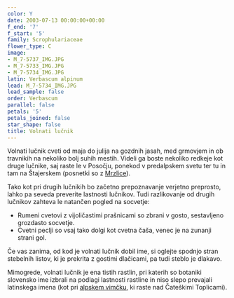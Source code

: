 ```yaml
---
color: Y
date: 2003-07-13 00:00:00+00:00
f_end: '7'
f_start: '5'
family: Scrophulariaceae
flower_type: C
image:
- M_7-5737_IMG.JPG
- M_7-5733_IMG.JPG
- M_7-5734_IMG.JPG
latin: Verbascum alpinum
lead: M_7-5734_IMG.JPG
lead_sample: false
order: Verbascum
parallel: false
petals: '5'
petals_joined: false
star_shape: false
title: Volnati lučnik
---
```

Volnati lučnik cveti od maja do julija na gozdnih jasah, med grmovjem in ob travnikih na nekoliko bolj suhih mestih. Videli ga boste nekoliko redkeje kot druge lučnike, saj raste le v Posočju, ponekod v predalpskem svetu ter tu in tam na Štajerskem (posnetki so z [Mrzlice](../../Izleti)).

Tako kot pri drugih lučnikih bo začetno prepoznavanje verjetno preprosto, lahko pa seveda preverite lastnosti lučnikov. Tudi razlikovanje od drugih lučnikov zahteva le natančen pogled na socvetje:

-   Rumeni cvetovi z vijoličastimi prašnicami so zbrani v gosto, sestavljeno grozdasto socvetje.
-   Cvetni peclji so vsaj tako dolgi kot cvetna čaša, venec je na zunanji strani gol.

Če vas zanima, od kod je volnati lučnik dobil ime, si oglejte spodnjo stran stebelnih listov, ki je prekrita z gostimi dlačicami, pa tudi steblo je dlakavo.

Mimogrede, volnati lučnik je ena tistih rastlin, pri katerih so botaniki slovensko ime izbrali na podlagi lastnosti rastline in niso slepo prevajali latinskega imena (kot pri [alpskem vimčku](../Berberidaceae/EpimediumAlpinum(AlpskiVimcek)), ki raste nad Čateškimi Toplicami).
